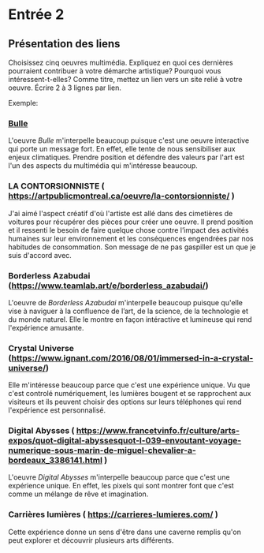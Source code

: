 # Entrée 2
## Présentation des liens
Choisissez cinq oeuvres multimédia. Expliquez en quoi ces dernières pourraient contribuer à votre démarche artistique? Pourquoi vous intéressent-t-elles? Comme titre, mettez un lien vers un site relié à votre oeuvre. Écrire 2 à 3 lignes par lien.

Exemple: 
### [Bulle](https://www.onf.ca/interactif/bulle/) 
L'oeuvre *Bulle* m'interpelle beaucoup puisque c'est une oeuvre interactive qui porte un message fort. En effet, elle tente de nous sensibiliser aux enjeux climatiques. Prendre position et défendre des valeurs par l'art est l'un des aspects du multimédia qui m'intéresse beaucoup. 

### LA CONTORSIONNISTE ( https://artpublicmontreal.ca/oeuvre/la-contorsionniste/ )
J'ai aimé l'aspect créatif d'où l'artiste est allé dans des cimetières de voitures pour récupérer des pièces pour créer une oeuvre. Il prend position et il ressenti le besoin de faire quelque chose contre l’impact des activités humaines sur leur environnement et les conséquences engendrées par nos habitudes de consommation. Son message de ne pas gaspiller est un que je suis d'accord avec.

### Borderless Azabudai  (https://www.teamlab.art/e/borderless_azabudai/) 
L'oeuvre de *Borderless Azabudai* m'interpelle beaucoup puisque qu'elle vise à naviguer à la confluence de l’art, de la science, de la technologie et du monde naturel. Elle le montre en façon intéractive et lumineuse qui rend l'expérience amusante.

### Crystal Universe  (https://www.ignant.com/2016/08/01/immersed-in-a-crystal-universe/) 
Elle m'intéresse beaucoup parce que c'est une expérience unique. Vu que c'est controlé numériquement, les lumières bougent et se rapprochent aux visiteurs et ils peuvent choisir des options sur leurs téléphones qui rend l'expérience est personnalisé.

### Digital Abysses ( https://www.francetvinfo.fr/culture/arts-expos/quot-digital-abyssesquot-l-039-envoutant-voyage-numerique-sous-marin-de-miguel-chevalier-a-bordeaux_3386141.html )
L'oeuvre *Digital Abysses* m'interpelle beaucoup parce que c'est une expérience unique. En effet, les pixels qui sont montrer font que c'est comme un mélange de rêve et imagination.

### Carrières lumières ( https://carrieres-lumieres.com/ )
Cette expérience donne un sens d'être dans une caverne remplis qu'on peut explorer et découvrir plusieurs arts différents.


